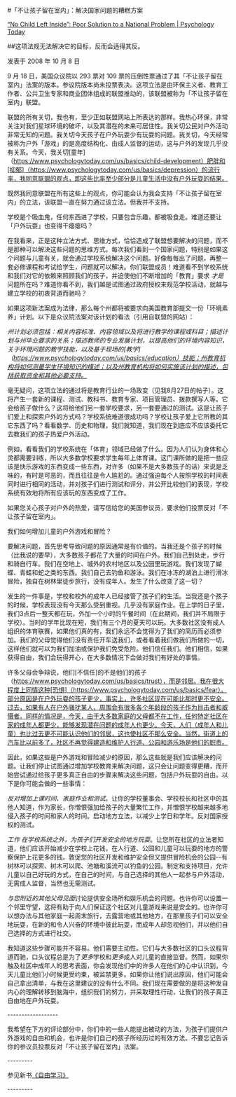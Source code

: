 #「不让孩子留在室内」：解决国家问题的糟糕方案

[“No Child Left Inside”: Poor Solution to a National Problem | Psychology Today](https://www.psychologytoday.com/us/blog/freedom-learn/200810/no-child-left-inside-poor-solution-national-problem)

##这项法规无法解决它的目标，反而会适得其反。

发表于 2008 年 10 月 8 日

9 月 18 日，美国众议院以 293 票对 109 票的压倒性票通过了其「不让孩子留在室内」法案的版本。参议院版本尚未投票表决。这项立法是由环保主义者、教育工作者、公共卫生专家和商业团体组成的联盟推动的，该联盟被称为「不让孩子留在室内」联盟。

联盟的所有关切，我也有，至少正如联盟网站上所表达的那样。我热心环保，非常关注对我们星球环境的破坏，以及其潜在的未来可居住性。我关切公民对户外活动非常无知的问题。我关切今天孩子在户外玩耍少有玩耍的问题。我关切，今天经常被称为户外「游戏」的是高度结构化、由成人监督的运动，这与户外的发现几乎没有关系。今天，我关切[童年]（https://www.psychologytoday.com/us/basics/child-development）肥胖和[抑郁]（https://www.psychologytoday.com/us/basics/depression）的流行率，我同意联盟的观点，即这些比率至少部分是儿童生活中没有户外玩耍的结果。

既然我同意联盟在所有这些上的观点，你可能会认为我会支持「不让孩子留在室内」的立法，该联盟一直在努力通过该立法。但我并不支持。

学校是个吸血鬼，任何东西进了学校，只要包含乐趣，都被吸食走。难道还要让「户外玩耍」也变得干瘪瘪吗？

在我看来，正是这种立法方式、思维方式，恰恰造成了联盟想要解决的问题，而不是那种可以解决这些问题的思维方式。每次我们看到一个国家问题，特别是如果这个问题与儿童有关，就会通过学校系统解决这个问题。好像每每出了问题，再整一套必修课程和考试给学生，问题就可以解决。你们联盟成员！难道看不到学校系统和我们对它的依赖来照顾我们的孩子，并迫使他们不断增加的「教育」要求 *才是*问题所在吗？难道你看不到，我们越是试图通过政府授权来规范学校活动，就越与建立学校的初衷背道而驰吗？

如果这项新法案成为法律，那么每个州都将被要求向美国教育部提交一份「环境素养」计划。以下是众议院法案对该计划的看法（引用自联盟的网站）：

*州计划必须包括：相关内容标准、内容领域以及将进行教学的课程或科目；描述计划与州毕业要求的关系；描述教师的专业发展计划，以提高他们的环境内容知识，关于环境问题的教学技能，以及基于现场的[教学]（https://www.psychologytoday.com/us/basics/education）技能；州教育机构将如何测量学生环境知识的描述；以及州教育机构将如何实施该计划的描述，包括获取资金和其他必要支持。*

毫无疑问，这项立法的通过将是教育行业的一场政变（见我8月27日的帖子）。这将产生一套新的课程、测试、教科书、教育专家、项目管理员、拨款撰写人等。它会给孩子做什么？这将给他们另一套学校要求，另一套要通过的测试。这是让孩子们爱上和探索户外的方式吗？学校系统难道很成功吗？学校让孩子爱上它所教的其它东西了吗？看看数学、历史和物理，我们就知道，我们现在到底应不应该委托它去教我们的孩子热爱户外活动。

例如，看看我们的学校系统在「体育」领域已经做了什么。因为人们认为身体和心灵都需要训练，所以大多数学校要求学生每年上体育课。这门课所做的是把一些应该是快乐游戏的东西变成一些东西，对许多（如果不是大多数孩子的话）来说是乏味的，有时是可恶的，而且往往是令人尴尬的。通过强迫每个人按照学校的时间表同时进行相同的活动，并对孩子们进行测试和评分，并公开比较他们的表现，学校系统有效地将所有应该玩的东西变成了工作。

如果您关心孩子对户外的热爱，请写信给您的美国参议员，要求他们投票反对「不让孩子留在室内」。

我们如何增加儿童的户外游戏和冒险？

要解决问题，首先思考导致问题的原因通常是有价值的。当我还是个孩子的时候（比我说的要早），大多数孩子都花了大量的时间在户外。我们自己到处走，步行和骑自行车。我们在空地上、城外的农村地区以及公园里玩游戏。我们发现了蝴蝶、青蛙和蛇之类的东西。我们自己去钓鱼和游泳。我们在冰冻的湖泊上进行滑冰冒险，独自在树林里徒步旅行，没有成年人。发生了什么改变了这一切？

发生的一件事是，学校和校外的成年人已经接管了孩子们的生活。当我还是个孩子的时候，学校表现没有今天那么受到重视。几乎没有家庭作业。在上学的日子里，我们3点后一整天都在玩，外加一个小时的午餐时间（在此期间，我们并不局限于学校）。当时的学年比现在短，我们有三个月的夏天可以玩。大多数社区没有成人组织的体育联赛，如果他们真的有，我们永远不会觉得为了我们的简历而必须参加。我们的父母觉得他们没有责任开车送我们，或者看着我们做我们所做的一切，这样他们就可以为我们加油或保护我们免受危险。他们信任我们。他们相信，如果获得自由，我们会玩得开心，在大多数情况下会做对我们有好处的事情。

许多父母会争辩说，他们[不信任]的不是他们的孩子（https://www.psychologytoday.com/us/basics/trust），而是邻居。我在很大程度上同情这种[恐惧]（https://www.psychologytoday.com/us/basics/fear）。部分原因是在户外玩耍的孩子更少，事实上，许多社区现在可能比那时更不安全。过去，如果有人在户外骚扰某人，周围会有很多各个年龄段的孩子作为目击者和威慑者。同样的情况是，今天，由于大多数家庭的父母都不在工作，任何特定社区在家的成年人都更少，能够发现潜在问题的成年人也更少。今天，人们（成年人和儿童）也比过去更不可能认识他们的邻居，这也使社区不那么安全。当然，街道上的汽车比以前多了，社区不再觉得建造和维护人行道、公园和游乐场是他们的职责。

因此，如果这些是户外游戏和冒险减少的原因，那么这些就是我们应该解决的问题。让我们停止试图通过增加学校教育来解决问题，这只会让问题变得更糟，而开始尝试通过给孩子更多真正自由的步骤来解决这些问题，包括户外玩耍的自由。以下是你可能会做的一些事情：

*反对增加上课时间、家庭作业和测试*。让你的学校董事会、学校校长和社区中的其他人知道，作为家长，你憎恨强加给孩子的大量繁忙工作，并憎恨学校越来越多地侵入孩子的时间和家人的时间。启动地方立法，以减少上学日和学年。反对国家授权的测试。

*工作* *在学校系统之外，为孩子们开发安全的地方玩耍*。让您所在社区的立法者知道，他们应该开始减少在学校上花钱，在人行道、公园和儿童可以玩耍的地方的警察保护上花更多的钱。敦促您的社区开发和维护安全但又提供冒险机会的公园--有树林可以探索、树木可以爬、池塘和溪流可以钓鱼的公园。制定和支持项目，允许儿童以自己好玩的方式，在自己的时间，与自己选择的其他人一起参与户外活动，无需成人监督，当然也无需测试。

*与您附近的其他父母见面*讨论提供安全场所和娱乐机会的问题。也许你可以设置一个邻里守望，这将有助于向人们保证这个社区对儿童游戏来说是安全的。也许你可以想办法与其他家庭一起周末旅行，去露营地或其他地方，在那里孩子们可以安全地玩耍，在新的和令人兴奋的环境中彼此玩耍，而成年人却忽视他们，并以他们自己选择的方式进行社交。

我知道这些步骤可能并不容易。他们需要主动性。它们与大多数社区的口头议程背道而驰，口头议程总是为了*更多*学校和*更多*成人对儿童的直接监督。然而，如果你触及社区中成年人的思考表面，你会发现他们中的许多人在他们的心中认识到，今天儿童比他们小时候更受约束，被监禁更多。如果你让他们说出原因，他们可能会自己拿出清单，与我在这里建议的没有什么不同。我们现在需要做的是将这种发自内心的理解转移到脑海中，组织我们的努力，并采取理性行动，让我们的孩子真正自由地在户外玩耍。

\------------------

我希望在下方的评论部分中，你们中的一些人能提出被动的方法，为孩子们提供户外游戏的自由和机会，也许是你们自己的孩子所经历过的有效方法。不要忘记告诉你的参议员投票反对「不让孩子留在室内」法案。

\---------

参见新书[《自由学习》](http://www.freetolearnbook.com/)

\---------